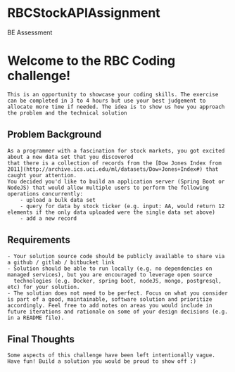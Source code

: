 # RBCStockAPIAssignment

BE Assessment
# Welcome to the RBC Coding challenge!
    This is an opportunity to showcase your coding skills. The exercise can be completed in 3 to 4 hours but use your best judgement to allocate more time if needed. The idea is to show us how you approach the problem and the technical solution
## Problem Background
    As a programmer with a fascination for stock markets, you got excited about a new data set that you discovered
    that there is a collection of records from the [Dow Jones Index from 2011](http://archive.ics.uci.edu/ml/datasets/Dow+Jones+Index#) that caught your attention. 
    You decided you'd like to build an application server (Spring Boot or NodeJS) that would allow multiple users to perform the following operations concurrently:
        - upload a bulk data set
        - query for data by stock ticker (e.g. input: AA, would return 12 elements if the only data uploaded were the single data set above)
        - add a new record


## Requirements
    - Your solution source code should be publicly available to share via a github / gitlab / bitbucket link
    - Solution should be able to run locally (e.g. no dependencies on managed services), but you are encouraged to leverage open source
      technologies (e.g. Docker, spring boot, nodeJS, mongo, postgresql, etc) for your solution.
    - The solution does not need to be perfect. Focus on what you consider is part of a good, maintainable, software solution and prioritize accordingly. Feel free to add notes on areas you would include in future iterations and rationale on some of your design decisions (e.g. in a README file). 
## Final Thoughts
    Some aspects of this challenge have been left intentionally vague.  Have fun! Build a solution you would be proud to show off :)

